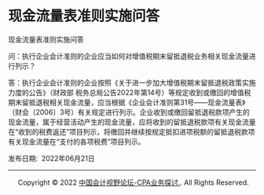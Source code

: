 ﻿现金流量表准则实施问答
===========

  

现金流量表准则实施问答

问：执行企业会计准则的企业应当如何对增值税期末留抵退税业务相关现金流量进行列示？

答：执行企业会计准则的企业按照《关于进一步加大增值税期末留抵退税政策实施力度的公告》（财政部 税务总局公告2022年第14号）等规定收到或缴回的增值税期末留抵退税相关现金流量，应当根据《企业会计准则第31号——现金流量表》（财会〔2006〕3号）有关规定进行列示。企业收到或缴回留抵退税款项产生的现金流量，属于经营活动产生的现金流量，应将收到的留抵退税款项有关现金流量在“收到的税费返还”项目列示，将缴回并继续按规定抵扣进项税额的留抵退税款项有关现金流量在“支付的各项税费”项目列示。

发布日期:  2022年06月21日

* * *

     Copyright © 2022 [中国会计视野论坛-CPA业务探讨.](https://bbs.esnai.com/thread-5354530-1-3.html). All Rights Reserved.